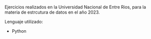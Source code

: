 Ejercicios realizados en la Universidad Nacional de Entre Rios, para la materia de estrcutura de datos en el año 2023.

Lenguaje utilizado:
  - Python
